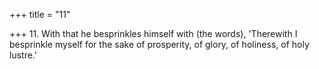 +++
title = "11"

+++
11. With that he besprinkles himself with (the words), 'Therewith I besprinkle myself for the sake of prosperity, of glory, of holiness, of holy lustre.'

